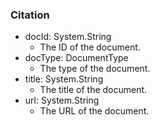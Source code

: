 ### Citation
- docId: System.String
  - The ID of the document.
- docType: DocumentType
  - The type of the document.
- title: System.String
  - The title of the document.
- url: System.String
  - The URL of the document.
